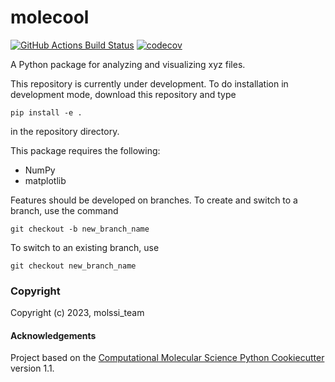 molecool
==============================
[//]: # (Badges)
[![GitHub Actions Build Status](https://github.com/BlueVT/molecool/workflows/CI/badge.svg)](https://github.com/BlueVT/molecool/actions?query=workflow%3ACI)
[![codecov](https://codecov.io/gh/BlueVT/molecool/branch/main/graph/badge.svg)](https://codecov.io/gh/BlueVT/molecool/branch/main)


A Python package for analyzing and visualizing xyz files.

This repository is currently under development. To do installation in development mode, download this repository and type

`pip install -e .`

in the repository directory.

This package requires the following:
  - NumPy
  - matplotlib

Features should be developed on branches. 
To create and switch to a branch, use the command

`git checkout -b new_branch_name`

To switch to an existing branch, use

`git checkout new_branch_name`

### Copyright

Copyright (c) 2023, molssi_team


#### Acknowledgements
 
Project based on the 
[Computational Molecular Science Python Cookiecutter](https://github.com/molssi/cookiecutter-cms) version 1.1.
